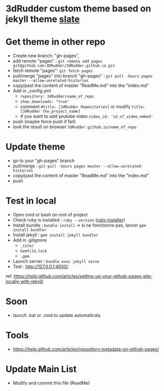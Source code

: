 # 3dRudder custom theme based on jekyll theme [slate](https://pages-themes.github.io/slate/)

# Get theme in other repo

* Create new branch: "gh-pages",
* add remote "pages" : ```git remote add pages git@github.com:3DRudder/3dRudder.github.io.git```
* fetch remote "pages": ```git fetch pages```
* pull/merge "pages" into branch "gh-pages" : ```git pull -Xours pages master --allow-unrelated-histories```
* copy/past the content of master "ReadMe.md" into the "index.md"
* Add in _config.yml 
  * ```repository: 3dRudder/name_of_repo```
  * ```show_downloads: "true"```
  * comment ```#title: [3dRudder Repositories]``` or modify ```title: [3dRudder the_project_name]```
  * if you want to add youtube video ```video_id: 'id_of_video_embed'```
* push (maybe force push if fail)
* look the result on browser ```3dRudder.github.io/name_of_repo```

# Update theme

* go to your "gh-pages" branch
* pull/merge : ```git pull -Xours pages master --allow-unrelated-histories```
* copy/past the content of master "ReadMe.md" into the "index.md"
* push

# Test in local

* Open cmd or bash on root of project
* Check ruby is installed : ```ruby --version``` ([ruby installer](https://rubyinstaller.org/downloads/))
* Install bundle : ```bundle install```
-> si ne fonctionne pas, lancer ```gem install bundler```
* Install jekyll : ```gem install jekyll bundler```
* Add in .gitignore 
  * ```_site/```
  * ```Gemfile.lock```
  * ```.gem```
* Launch server : ```bundle exec jekyll serve```
* Test : http://127.0.0.1:4000/

ref. https://help.github.com/articles/setting-up-your-github-pages-site-locally-with-jekyll/

# Soon
* launch .bat or .cmd to update automaticaly

# Tools
* https://help.github.com/articles/repository-metadata-on-github-pages/

# Update Main List
* Modify and commit this file (ReadMe)

